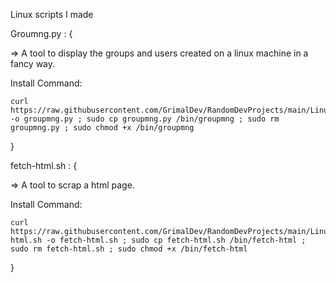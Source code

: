 Linux scripts I made

Groumng.py : {

  => A tool to display the groups and users created on a linux machine in a fancy way.
  
   Install Command:
   
    curl https://raw.githubusercontent.com/GrimalDev/RandomDevProjects/main/LinuxScripts/groupmng.py -o groupmng.py ; sudo cp groupmng.py /bin/groupmng ; sudo rm groupmng.py ; sudo chmod +x /bin/groupmng

}

fetch-html.sh : {

  => A tool to scrap a html page.
  
   Install Command:
   
    curl https://raw.githubusercontent.com/GrimalDev/RandomDevProjects/main/LinuxScripts/fetch-html.sh -o fetch-html.sh ; sudo cp fetch-html.sh /bin/fetch-html ; sudo rm fetch-html.sh ; sudo chmod +x /bin/fetch-html

}
